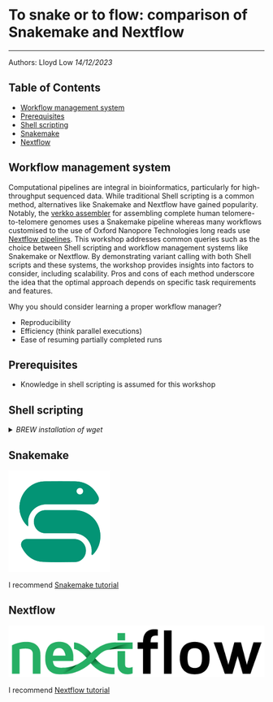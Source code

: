 # To snake or to flow: comparison of Snakemake and Nextflow
---
Authors: Lloyd Low
*14/12/2023*

## Table of Contents
* [Workflow management system](#workflow)
* [Prerequisites](#pre)
* [Shell scripting](#shell)
* [Snakemake](#snakemake)
* [Nextflow](#nextflow)

<a name="workflow"></a>
## Workflow management system
Computational pipelines are integral in bioinformatics, particularly for high-throughput sequenced data. While traditional Shell scripting is a common method, alternatives like Snakemake and Nextflow have gained popularity. Notably, the [verkko assembler](https://github.com/marbl/verkko) for assembling complete human telomere-to-telomere genomes uses a Snakemake pipeline whereas many workflows customised to the use of Oxford Nanopore Technologies long reads use [Nextflow pipelines](https://labs.epi2me.io/wfindex/). This workshop addresses common queries such as the choice between Shell scripting and workflow management systems like Snakemake or Nextflow. By demonstrating variant calling with both Shell scripts and these systems, the workshop provides insights into factors to consider, including scalability. Pros and cons of each method underscore the idea that the optimal approach depends on specific task requirements and features.

Why you should consider learning a proper workflow manager?
* Reproducibility
* Efficiency (think parallel executions)
* Ease of resuming partially completed runs

<a name="pre"></a>
## Prerequisites

* Knowledge in shell scripting is assumed for this workshop

<a name="shell"></a>
## Shell scripting

<details>
<summary>
<i> BREW installation of wget </i>
</summary>
<p>
==> Downloading https://ghcr.io/v2/homebrew/core/gettext/manifests/0.21
######################################################################## 100.0%

</p>
</details>

<a name="snakemake"></a>
## Snakemake

![Snakemake](snakemake.png)

I recommend [Snakemake tutorial](https://snakemake.readthedocs.io/en/stable/tutorial/tutorial.html)

<a name="nextflow"></a>
## Nextflow

![Nextflow](nextflow.png)

I recommend [Nextflow tutorial](https://www.nextflow.io/docs/latest/getstarted.html)
